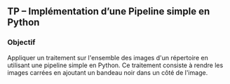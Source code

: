 ## TP – Implémentation d’une Pipeline simple en Python

### Objectif
Appliquer un traitement sur l'ensemble des images d'un répertoire en utilisant une pipeline simple en Python.
Ce traitement consiste à rendre les images carrées en ajoutant un bandeau noir dans un côté de l'image.